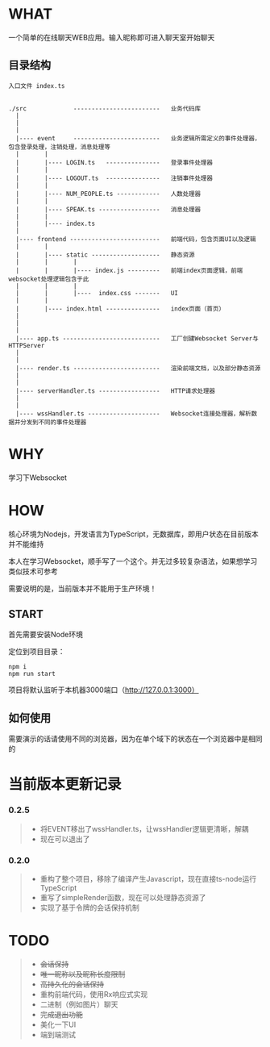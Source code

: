 
# WHAT

一个简单的在线聊天WEB应用。输入昵称即可进入聊天室开始聊天

## 目录结构

```
入口文件 index.ts


./src             ------------------------   业务代码库
  |
  |
  |
  |---- event     ------------------------   业务逻辑所需定义的事件处理器，包含登录处理，注销处理，消息处理等
  |       |
  |       |---- LOGIN.ts   ---------------   登录事件处理器
  |       |
  |       |---- LOGOUT.ts  ---------------   注销事件处理器
  |       |
  |       |---- NUM_PEOPLE.ts ------------   人数处理器
  |       |
  |       |---- SPEAK.ts -----------------   消息处理器
  |       |
  |       |---- index.ts
  |
  |---- frontend -------------------------   前端代码，包含页面UI以及逻辑
  |       |
  |       |---- static -------------------   静态资源
  |       |       |
  |       |       |---- index.js ---------   前端index页面逻辑，前端websocket处理逻辑包含于此
  |       |       |
  |       |       |----  index.css -------   UI
  |       |
  |       |---- index.html ---------------   index页面（首页）
  |
  |
  |
  |---- app.ts ---------------------------   工厂创建Websocket Server与HTTPServer
  |
  |
  |---- render.ts ------------------------   渲染前端文档，以及部分静态资源
  |
  |
  |---- serverHandler.ts -----------------   HTTP请求处理器
  |
  |
  |---- wssHandler.ts --------------------   Websocket连接处理器，解析数据并分发到不同的事件处理器

```

# WHY

学习下Websocket


# HOW

核心环境为Nodejs，开发语言为TypeScript，无数据库，即用户状态在目前版本并不能维持

本人在学习Websocket，顺手写了一个这个。并无过多较复杂语法，如果想学习类似技术可参考

需要说明的是，当前版本并不能用于生产环境！

## START

首先需要安装Node环境

定位到项目目录：

```
npm i
npm run start
```

项目将默认监听于本机器3000端口（http://127.0.0.1:3000）

## 如何使用

需要演示的话请使用不同的浏览器，因为在单个域下的状态在一个浏览器中是相同的

# 当前版本更新记录

### 0.2.5

> * 将EVENT移出了wssHandler.ts，让wssHandler逻辑更清晰，解耦
> * 现在可以退出了

### 0.2.0

> * 重构了整个项目，移除了编译产生Javascript，现在直接ts-node运行TypeScript
> * 重写了simpleRender函数，现在可以处理静态资源了
> * 实现了基于令牌的会话保持机制


# TODO

> * ~~会话保持~~
> * ~~唯一昵称以及昵称长度限制~~
> * ~~高持久化的会话保持~~
> * 重构前端代码，使用Rx响应式实现
> * 二进制（例如图片）聊天
> * ~~完成退出功能~~
> * 美化一下UI
> * 端到端测试